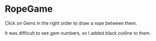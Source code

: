 # RopeGame
Click on Gems in the right order to draw a rope between them.

It was difficult to see gem numbers, so I added black outline to them.
